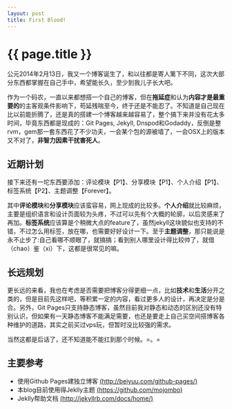 ```yaml
---
layout: post
title: First Blood!
---
```


# {{ page.title }} #


公元2014年2月13日，我又一个博客诞生了，和以往都是寄人篱下不同，这次大部分东西都掌握在自己手中，希望能长久，至少到我儿子长大吧。

作为一个码农，一直以来都想搭一个自己的博客，但在**拖延症**和认为**内容才是最重要的**的主客观条件影响下，苟延残喘至今，终于还是不能忍了。不知道是自己现在比以前能折腾了，还是真的搭建一个博客越来越容易了，整个搞下来并没有花太多时间，毕竟东西都是现成的：Git Pages, Jekyll, Dnspod和Godaddy，反倒是整rvm，gem那一套东西花了不少功夫，一会某个包的源被墙了，一会OSX上的版本又不对了，**非智力因素干扰害死人**。

近期计划
--------

接下来还有一坨东西要添加：评论模块【P1】、分享模块【P1】、个人介绍【P1】、标签系统【P2】、主题调整【Forever】。

其中**评论模块**和**分享模块**应该蛮容易，网上现成的比较多。**个人介绍**就比较麻烦，主要是组织语言和设计页面较为头疼，不过可以先有个大概的轮廓，以后灵感来了再加。**标签系统**应该算是个稍微大点的feature了，虽然jekyll这块貌似也支持的不错，不过怎么用标签，放在哪，也需要好好设计一下。至于**主题调整**，那只能说是永不止步了:自己看哪不顺眼了，就搞搞；看到别人哪里设计得比较帅了，就借（chao）鉴（xi）下，这都是很常见的嘛。

长远规划
--------
更长远的来看，我也在考虑是否需要把博客分得更细一点，比如**技术**和**生活**分开之类的，但是目前先这样吧，等积累一定的内容，看过更多人的设计，再决定是分是合。另外，Git Pages只支持静态博客，虽然目前我对静态和动态的区别还没有特别认识，但如果有一天静态博客不能满足需要，也还是要走上自己买空间搭博客各种维护的道路，其实之前买过vps玩，但暂时没比较强的需求。

当然这都是后话了，还不知道能不能扛到那个时候。=。=



主要参考
---------

<p>

*   使用Github Pages建独立博客 [(http://beiyuu.com/github-pages/)](http://beiyuu.com/github-pages/)
*   本blog目前使用得Jeklly主题 [(https://github.com/mojombo)](https://github.com/mojombo)
*   Jeklly帮助文档 [(http://jekyllrb.com/docs/home/)](http://jekyllrb.com/docs/home/)
